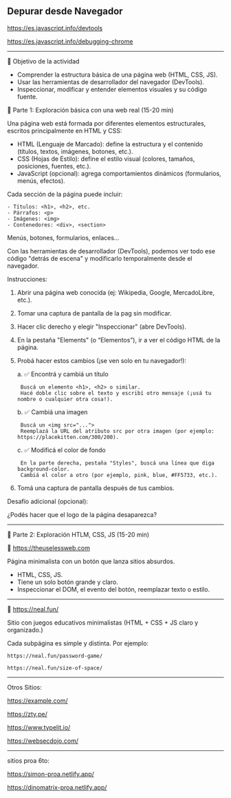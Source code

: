 ## Depurar desde Navegador

https://es.javascript.info/devtools

https://es.javascript.info/debugging-chrome

___

🎯 Objetivo de la actividad

* Comprender la estructura básica de una página web (HTML, CSS, JS).
* Usar las herramientas de desarrollador del navegador (DevTools).
* Inspeccionar, modificar y entender elementos visuales y su código fuente.


🔧 Parte 1: Exploración básica con una web real (15-20 min)

Una página web está formada por diferentes elementos estructurales, escritos principalmente en HTML y CSS:

* HTML (Lenguaje de Marcado): define la estructura y el contenido (títulos, textos, imágenes, botones, etc.).
* CSS (Hojas de Estilo): define el estilo visual (colores, tamaños, posiciones, fuentes, etc.).
* JavaScript (opcional): agrega comportamientos dinámicos (formularios, menús, efectos).

Cada sección de la página puede incluir:
```
- Títulos: <h1>, <h2>, etc.
- Párrafos: <p>
- Imágenes: <img>
- Contenedores: <div>, <section>
```
Menús, botones, formularios, enlaces...

Con las herramientas de desarrollador (DevTools), podemos ver todo ese código "detrás de escena" y modificarlo temporalmente desde el navegador.

Instrucciones:

1. Abrir una página web conocida (ej: Wikipedia, Google, MercadoLibre, etc.).
2. Tomar una captura de pantalla de la pag sin modificar. 
3. Hacer clic derecho y elegir "Inspeccionar" (abre DevTools).
4. En la pestaña "Elements" (o “Elementos”), ir a ver el código HTML de la página.
5. Probá hacer estos cambios (¡se ven solo en tu navegador!):

    a. ✅ Encontrá y cambiá un título
   
        Buscá un elemento <h1>, <h2> o similar.
        Hacé doble clic sobre el texto y escribí otro mensaje (¡usá tu nombre o cualquier otra cosa!).
    
    b. ✅ Cambiá una imagen
   
        Buscá un <img src="...">
        Reemplazá la URL del atributo src por otra imagen (por ejemplo: https://placekitten.com/300/200).
    
    c. ✅ Modificá el color de fondo
   
        En la parte derecha, pestaña "Styles", buscá una línea que diga background-color.
        Cambiá el color a otro (por ejemplo, pink, blue, #FF5733, etc.).

7. Tomá una captura de pantalla después de tus cambios.

Desafío adicional (opcional):

¿Podés hacer que el logo de la página desaparezca?

---

🔧 Parte 2: Exploración HTLM, CSS, JS (15-20 min)

🎈 https://theuselessweb.com

Página minimalista con un botón que lanza sitios absurdos.

- HTML, CSS, JS.
- Tiene un solo botón grande y claro.
- Inspeccionar el DOM, el evento del botón, reemplazar texto o estilo.

---

🧩 https://neal.fun/

Sitio con juegos educativos minimalistas (HTML + CSS + JS claro y organizado.)

Cada subpágina es simple y distinta. Por ejemplo:

    https://neal.fun/password-game/

    https://neal.fun/size-of-space/
    
---

Otros Sitios: 

https://example.com/

https://zty.pe/

https://www.typelit.io/

https://websecdojo.com/

---
sitios proa 6to:  

https://simon-proa.netlify.app/

https://dinomatrix-proa.netlify.app/
